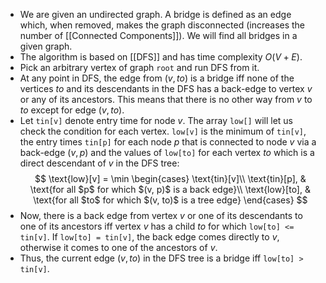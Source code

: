 - We are given an undirected graph. A bridge is defined as an edge which, when removed, makes the graph disconnected (increases the number of [[Connected Components]]). We will find all bridges in a given graph.
- The algorithm is based on [[DFS]] and has time complexity $O(V+E)$.
- Pick an arbitrary vertex of graph `root` and run DFS from it.
- At any point in DFS, the edge from $(v, to)$ is a bridge iff none of the vertices $to$ and its descendants in the DFS has a back-edge to vertex $v$ or any of its ancestors. This means that there is no other way from $v$ to $to$ except for edge $(v, to)$.
- Let `tin[v]` denote entry time for node $v$. The array `low[]` will let us check the condition for each vertex. `low[v]` is the minimum of `tin[v]`, the entry times `tin[p]` for each node $p$ that is connected to node $v$ via a back-edge $(v, p)$ and the values of `low[to]` for each vertex $to$ which is a direct descendant of $v$ in the DFS tree:
$$
\text{low}[v] = \min
\begin{cases}
\text{tin}[v]\\
\text{tin}[p], & \text{for all $p$ for which $(v, p)$ is a back edge}\\
\text{low}[to], & \text{for all $to$ for which $(v, to)$ is a tree edge}
\end{cases}
$$
- Now, there is a back edge from vertex $v$ or one of its descendants to one of its ancestors iff vertex $v$ has a child $to$ for which `low[to] <= tin[v]`. If `low[to] = tin[v]`, the back edge comes directly to $v$, otherwise it comes to one of the ancestors of $v$.
- Thus, the current edge $(v, to)$ in the DFS tree is a bridge iff `low[to] > tin[v]`.